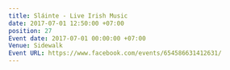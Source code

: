 ```yaml
---
title: Sláinte - Live Irish Music
date: 2017-07-01 12:50:00 +07:00
position: 27
Event date: 2017-07-01 00:00:00 +07:00
Venue: Sidewalk
Event URL: https://www.facebook.com/events/654586631412631/
---
```


